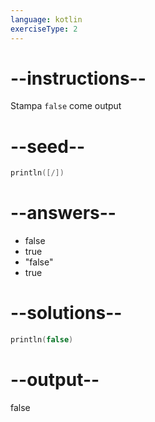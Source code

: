 ```yaml
---
language: kotlin
exerciseType: 2
---
```


# --instructions--

Stampa `false` come output

# --seed--

```kotlin
println([/])
```

# --answers--

- false
- true
- "false"
- true

# --solutions--

```kotlin
println(false)
```

# --output--

false
